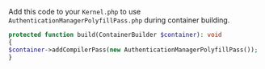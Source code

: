 Add this code to your `Kernel.php` to use `AuthenticationManagerPolyfillPass.php` during container building.
```php
protected function build(ContainerBuilder $container): void
{
$container->addCompilerPass(new AuthenticationManagerPolyfillPass());
}
```
